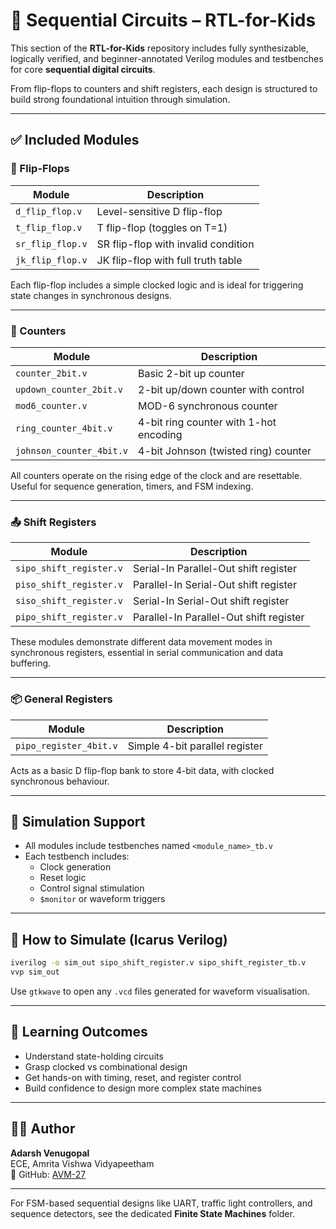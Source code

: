 # 🔁 Sequential Circuits – RTL-for-Kids

This section of the **RTL-for-Kids** repository includes fully synthesizable, logically verified, and beginner-annotated Verilog modules and testbenches for core **sequential digital circuits**.

From flip-flops to counters and shift registers, each design is structured to build strong foundational intuition through simulation.

---

## ✅ Included Modules

### 🧿 Flip-Flops

| Module            | Description                            |
|-------------------|----------------------------------------|
| `d_flip_flop.v`   | Level-sensitive D flip-flop            |
| `t_flip_flop.v`   | T flip-flop (toggles on T=1)           |
| `sr_flip_flop.v`  | SR flip-flop with invalid condition    |
| `jk_flip_flop.v`  | JK flip-flop with full truth table     |

Each flip-flop includes a simple clocked logic and is ideal for triggering state changes in synchronous designs.

---

### 🔄 Counters

| Module                   | Description                          |
|--------------------------|--------------------------------------|
| `counter_2bit.v`         | Basic 2-bit up counter               |
| `updown_counter_2bit.v`  | 2-bit up/down counter with control   |
| `mod6_counter.v`         | MOD-6 synchronous counter            |
| `ring_counter_4bit.v`    | 4-bit ring counter with 1-hot encoding |
| `johnson_counter_4bit.v` | 4-bit Johnson (twisted ring) counter |

All counters operate on the rising edge of the clock and are resettable. Useful for sequence generation, timers, and FSM indexing.

---

### 📤 Shift Registers

| Module                  | Description                             |
|-------------------------|-----------------------------------------|
| `sipo_shift_register.v` | Serial-In Parallel-Out shift register   |
| `piso_shift_register.v` | Parallel-In Serial-Out shift register   |
| `siso_shift_register.v` | Serial-In Serial-Out shift register     |
| `pipo_shift_register.v` | Parallel-In Parallel-Out shift register |

These modules demonstrate different data movement modes in synchronous registers, essential in serial communication and data buffering.

---

### 📦 General Registers

| Module                | Description                         |
|-----------------------|-------------------------------------|
| `pipo_register_4bit.v`| Simple 4-bit parallel register       |

Acts as a basic D flip-flop bank to store 4-bit data, with clocked synchronous behaviour.

---

## 🧪 Simulation Support

- All modules include testbenches named `<module_name>_tb.v`
- Each testbench includes:
  - Clock generation
  - Reset logic
  - Control signal stimulation
  - `$monitor` or waveform triggers

---

## 🚀 How to Simulate (Icarus Verilog)

```bash
iverilog -o sim_out sipo_shift_register.v sipo_shift_register_tb.v
vvp sim_out
```

Use `gtkwave` to open any `.vcd` files generated for waveform visualisation.

---

## 🧠 Learning Outcomes

- Understand state-holding circuits
- Grasp clocked vs combinational design
- Get hands-on with timing, reset, and register control
- Build confidence to design more complex state machines

---

## 👨‍💻 Author

**Adarsh Venugopal**  
ECE, Amrita Vishwa Vidyapeetham  
🔗 GitHub: [AVM-27](https://github.com/AVM-27)

---

For FSM-based sequential designs like UART, traffic light controllers, and sequence detectors, see the dedicated **Finite State Machines** folder.
